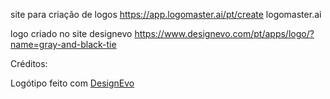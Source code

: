 site para criação de logos
https://app.logomaster.ai/pt/create
logomaster.ai

logo criado no site designevo
https://www.designevo.com/pt/apps/logo/?name=gray-and-black-tie

Créditos:

<div>Logótipo feito com <a href="https://www.designevo.com/pt/" title="Criador de Logótipos Online Grátis">DesignEvo</a></div>
